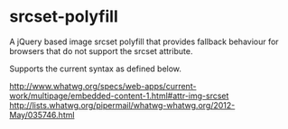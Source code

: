srcset-polyfill
===============

A jQuery based image srcset polyfill that provides fallback behaviour for browsers  that do not support the srcset attribute.

Supports the current syntax as defined below.   

http://www.whatwg.org/specs/web-apps/current-work/multipage/embedded-content-1.html#attr-img-srcset
http://lists.whatwg.org/pipermail/whatwg-whatwg.org/2012-May/035746.html